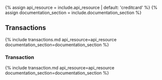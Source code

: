 {% assign api_resource  = include.api_resource  | default: 'creditcard' %}
{% assign documentation_section = include.documentation_section %}

## Transactions

{% include transactions.md api_resource=api_resource
documentation_section=documentation_section %}

### Transaction

{% include transaction.md
           api_resource=api_resource
           documentation_section=documentation_section %}
